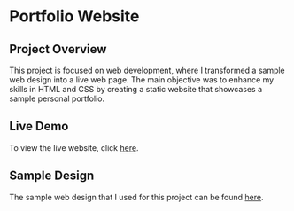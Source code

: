 # Portfolio Website

## Project Overview

This project is focused on web development, where I transformed a sample web design into a live web page. The main objective was to enhance my skills in HTML and CSS by creating a static website that showcases a sample personal portfolio.

## Live Demo

To view the live website, click [here](https://pranx29.github.io/Portfolio-Website/).

## Sample Design

The sample web design that I used for this project can be found [here](https://www.behance.net/gallery/144641409/Personal-Portfolio-Web-Design).
